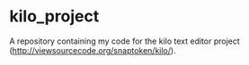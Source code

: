 # kilo_project
A repository containing my code for the kilo text editor project (http://viewsourcecode.org/snaptoken/kilo/).
